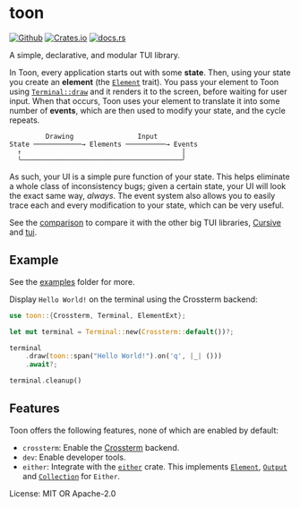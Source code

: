 # toon

[![Github](https://img.shields.io/badge/repository-github-24292e)](https://github.com/KaiJewson/toon)
[![Crates.io](https://img.shields.io/crates/v/toon)](https://crates.io/crates/toon)
[![docs.rs](https://docs.rs/toon/badge.svg)](https://docs.rs/toon)

A simple, declarative, and modular TUI library.

In Toon, every application starts out with some **state**. Then, using your state you create an
**element** (the [`Element`](https://docs.rs/toon/0.1/toon/trait.Element.html) trait). You pass
your element to Toon using
[`Terminal::draw`](https://docs.rs/toon/0.1/toon/struct.Terminal.html#method.draw) and it
renders it to the screen, before waiting for user input. When that occurs, Toon uses your
element to translate it into some number of **events**, which are then used to modify your
state, and the cycle repeats.

```
         Drawing                Input
State ────────────→ Elements ──────────→ Events
  ↑                                        │
  ╰────────────────────────────────────────╯
```

As such, your UI is a simple pure function of your state. This helps eliminate a whole class of
inconsistency bugs; given a certain state, your UI will look the exact same way, _always_. The
event system also allows you to easily trace each and every modification to your state, which
can be very useful.

See the [comparison](https://github.com/KaiJewson/toon/blob/master/COMPARISON.md) to compare it
with the other big TUI libraries, [Cursive](https://github.com/gyscos/cursive) and
[tui](https://github.com/fdehau/tui-rs).

## Example

See the [examples](https://github.com/KaiJewson/toon/tree/master/examples) folder for more.

Display `Hello World!` on the terminal using the Crossterm backend:
```rust
use toon::{Crossterm, Terminal, ElementExt};

let mut terminal = Terminal::new(Crossterm::default())?;

terminal
    .draw(toon::span("Hello World!").on('q', |_| ()))
    .await?;

terminal.cleanup()
```

## Features

Toon offers the following features, none of which are enabled by default:
- `crossterm`: Enable the
[Crossterm](https://docs.rs/toon/0.1/toon/backend/struct.Crossterm.html) backend.
- `dev`: Enable developer tools.
- `either`: Integrate with the [`either`](https://crates.io/crates/either) crate. This
implements [`Element`](https://docs.rs/toon/0.1/toon/trait.Element.html),
[`Output`](https://docs.rs/toon/0.1/toon/output/trait.Output.html) and
[`Collection`](https://docs.rs/toon/0.1/toon/elements/containers/trait.Collection.html) for
`Either`.

License: MIT OR Apache-2.0
